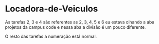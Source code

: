 ﻿# Locadora-de-Veiculos

As tarefas 2, 3 e 4 são referentes as 2, 3, 4, 5 e 6 eu estava olhando a aba projetos da
campus code e nessa aba a divisão é um pouco diferente.

O resto das tarefas a numeração está normal.

